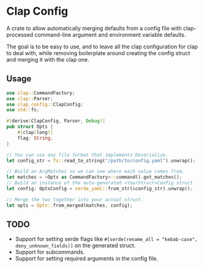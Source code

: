 # Clap Config

A crate to allow automatically merging defaults from a config file with clap-processed
command-line argument and environment variable defaults.

The goal is to be easy to use, and to leave all the clap configuration for clap to deal with,
while removing boilerplate around creating the config struct and merging it with the clap one.

## Usage

```rust
use clap::CommandFactory;
use clap::Parser;
use clap_config::ClapConfig;
use std::fs;

#[derive(ClapConfig, Parser, Debug)]
pub struct Opts {
    #[clap(long)]
    flag: String,
}

// You can use any file format that implements Deserialize.
let config_str = fs::read_to_string("/path/to/config.yaml").unwrap();

// Build an ArgMatches so we can see where each value comes from.
let matches = <Opts as CommandFactory>::command().get_matches();
// Build an instance of the auto-generated <YourStruct>Config struct
let config: OptsConfig = serde_yaml::from_str(&config_str).unwrap();

// Merge the two together into your actual struct.
let opts = Opts::from_merged(matches, config);
```

## TODO

- Support for setting serde flags like `#[serde(rename_all = "kebab-case",
deny_unknown_fields)]` on the generated struct.
- Support for subcommands.
- Support for setting required arguments in the config file.
